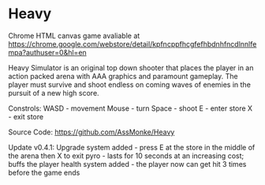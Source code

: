 # Heavy
Chrome HTML canvas game avaliable at https://chrome.google.com/webstore/detail/kpfncppfhcgfefhbdnhfncdlnnlfempa?authuser=0&hl=en

Heavy Simulator is an original top down shooter that places the player in an action packed arena with AAA graphics and paramount gameplay. The player must survive and shoot endless on coming waves of enemies in the pursuit of a new high score. 

Constrols:
     WASD - movement
     Mouse - turn
     Space - shoot
     E - enter store
     X - exit store


Source Code: https://github.com/AssMonke/Heavy

Update v0.4.1:
     Upgrade system added - press E at the store in the middle of the arena then X to exit
          pyro - lasts for 10 seconds at an increasing cost; buffs the player
     health system added - the player now can get hit 3 times before the game ends
